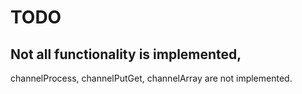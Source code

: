 TODO
===========

Not all functionality is implemented,
--------

channelProcess, channelPutGet, channelArray are not implemented.
